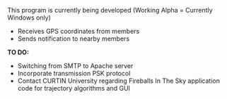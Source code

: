 This program is currently being developed (Working Alpha = Currently Windows only)

- Receives GPS coordinates from members
- Sends notification to nearby members

<b>TO DO:</b>
- Switching from SMTP to Apache server
- Incorporate transmission PSK protocol
- Contact CURTIN University regarding Fireballs In The Sky application code for trajectory algorithms and GUI
